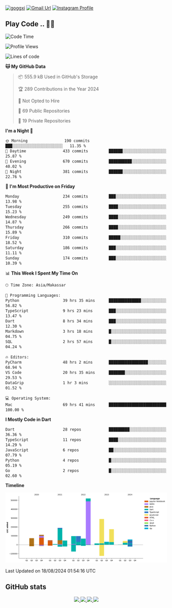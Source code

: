 [![goggxi](https://img.shields.io/badge/Portofolio-Goggxi-orange)](https://goggxi.github.io)
[![Gmail Url](https://img.shields.io/twitter/url?label=Goggxi@gmail.com&logo=gmail&style=social&url=http%3A%2F%2Fmailto%3Acontact.Goggxi@gmail.com)](mailto:Goggxi@gmail.com) [![Instagram Profile](https://img.shields.io/twitter/url?label=moh_rifkan&logo=instagram&style=social&url=https://www.instagram.com/moh_rifkan/)](https://www.instagram.com/moh_rifkan/)

## Play Code .. 💬🚀

<!-- [![Moh Rifkan GitHub stats](https://github-readme-stats.vercel.app/api?username=goggxi&count_private=true&show_icons=true&theme=dracula&custom_title=Goggxi%20Statistic%20🚀)](https://github.com/goggxi/goggxi)

[![Top Langs](https://github-readme-stats.vercel.app/api/top-langs/?username=goggxi&langs_count=8&layout=compact&show_icons=true&theme=dracula)](https://github.com/goggxi/goggxi) -->

<!--START_SECTION:waka-->
![Code Time](http://img.shields.io/badge/Code%20Time-3%2C180%20hrs%2046%20mins-blue)

![Profile Views](http://img.shields.io/badge/Profile%20Views-7-blue)

![Lines of code](https://img.shields.io/badge/From%20Hello%20World%20I%27ve%20Written-1.9%20million%20lines%20of%20code-blue)

**🐱 My GitHub Data** 

> 📦 555.9 kB Used in GitHub's Storage 
 > 
> 🏆 289 Contributions in the Year 2024
 > 
> 🚫 Not Opted to Hire
 > 
> 📜 69 Public Repositories 
 > 
> 🔑 19 Private Repositories 
 > 
**I'm a Night 🦉** 

```text
🌞 Morning                190 commits         ███░░░░░░░░░░░░░░░░░░░░░░   11.35 % 
🌆 Daytime                433 commits         ██████░░░░░░░░░░░░░░░░░░░   25.87 % 
🌃 Evening                670 commits         ██████████░░░░░░░░░░░░░░░   40.02 % 
🌙 Night                  381 commits         ██████░░░░░░░░░░░░░░░░░░░   22.76 % 
```
📅 **I'm Most Productive on Friday** 

```text
Monday                   234 commits         ███░░░░░░░░░░░░░░░░░░░░░░   13.98 % 
Tuesday                  255 commits         ████░░░░░░░░░░░░░░░░░░░░░   15.23 % 
Wednesday                249 commits         ████░░░░░░░░░░░░░░░░░░░░░   14.87 % 
Thursday                 266 commits         ████░░░░░░░░░░░░░░░░░░░░░   15.89 % 
Friday                   310 commits         █████░░░░░░░░░░░░░░░░░░░░   18.52 % 
Saturday                 186 commits         ███░░░░░░░░░░░░░░░░░░░░░░   11.11 % 
Sunday                   174 commits         ███░░░░░░░░░░░░░░░░░░░░░░   10.39 % 
```


📊 **This Week I Spent My Time On** 

```text
🕑︎ Time Zone: Asia/Makassar

💬 Programming Languages: 
Python                   39 hrs 35 mins      ██████████████░░░░░░░░░░░   56.82 % 
TypeScript               9 hrs 23 mins       ███░░░░░░░░░░░░░░░░░░░░░░   13.47 % 
Dart                     8 hrs 34 mins       ███░░░░░░░░░░░░░░░░░░░░░░   12.30 % 
Markdown                 3 hrs 18 mins       █░░░░░░░░░░░░░░░░░░░░░░░░   04.75 % 
SQL                      2 hrs 57 mins       █░░░░░░░░░░░░░░░░░░░░░░░░   04.24 % 

🔥 Editors: 
PyCharm                  48 hrs 2 mins       █████████████████░░░░░░░░   68.94 % 
VS Code                  20 hrs 35 mins      ███████░░░░░░░░░░░░░░░░░░   29.53 % 
DataGrip                 1 hr 3 mins         ░░░░░░░░░░░░░░░░░░░░░░░░░   01.52 % 

💻 Operating System: 
Mac                      69 hrs 41 mins      █████████████████████████   100.00 % 
```

**I Mostly Code in Dart** 

```text
Dart                     28 repos            █████████░░░░░░░░░░░░░░░░   36.36 % 
TypeScript               11 repos            ████░░░░░░░░░░░░░░░░░░░░░   14.29 % 
JavaScript               6 repos             ██░░░░░░░░░░░░░░░░░░░░░░░   07.79 % 
Python                   4 repos             █░░░░░░░░░░░░░░░░░░░░░░░░   05.19 % 
Go                       2 repos             █░░░░░░░░░░░░░░░░░░░░░░░░   02.60 % 
```



**Timeline**

![Lines of Code chart](https://raw.githubusercontent.com/Goggxi/Goggxi/main/assets/bar_graph.png)


 Last Updated on 18/08/2024 01:54:16 UTC
<!--END_SECTION:waka-->

## GitHub stats

<p align="center">
  <a href="https://github.com/goggxi">
    <img src="http://github-profile-summary-cards.vercel.app/api/cards/profile-details?username=goggxi&theme=transparent" />
  </a>
  <a href="https://github.com/goggxi">
    <img src="https://github-readme-streak-stats.herokuapp.com/?user=goggxi&hide_border=true&card_width=338&theme=transparent" />
  </a>
  <a href="https://github.com/goggxi">
    <img src="http://github-profile-summary-cards.vercel.app/api/cards/stats?username=goggxi&theme=transparent" />
  </a>
  <a href="https://github.com/goggxi">
    <img src="https://github-readme-stats.vercel.app/api/top-langs/?username=goggxi&langs_count=10&exclude_repo=&hide=c,makefile,html,css,sass,nix,nunjucks,tsql,dockerfile,shell&card_width=699&hide_border=true&theme=transparent" />
  </a>
  <!-- <br/>
  <a href="https://github.com/goggxi">
    <img src="https://komarev.com/ghpvc/?username=goggxi&color=blue&style=flat" />
  </a> -->
</p>

